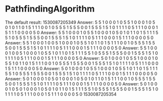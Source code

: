# PathfindingAlgorithm
The default result:
1530087205349
Answer:
5 5 1 0 0 0 1 0 
5 5 1 0 0 0 1 0 
5 0 1 0 1 1 0 1 
5 1 1 1 0 0 1 0 
5 5 5 1 5 5 5 0 
0 1 5 5 5 1 5 1 
0 1 1 1 1 0 5 1 
1 1 0 0 0 1 5 1 
1 1 0 0 0 0 5 0 
Answer:
5 5 1 0 0 0 1 0 
5 5 1 0 0 0 1 0 
5 0 1 0 1 1 0 1 
5 1 1 1 5 5 1 0 
5 5 5 1 5 5 5 0 
0 1 5 5 5 1 5 1 
0 1 1 1 1 0 5 1 
1 1 0 0 0 1 5 1 
1 1 0 0 0 0 5 0 
Answer:
5 5 1 0 0 0 1 0 
0 5 1 0 0 0 1 0 
5 5 1 0 1 1 0 1 
5 1 1 1 0 0 1 0 
5 5 5 1 5 5 5 0 
0 1 5 5 5 1 5 1 
0 1 1 1 1 0 5 1 
1 1 0 0 0 1 5 1 
1 1 0 0 0 0 5 0 
Answer:
5 5 1 0 0 0 1 0 
0 5 1 0 0 0 1 0 
5 5 1 0 1 1 0 1 
5 1 1 1 5 5 1 0 
5 5 5 1 5 5 5 0 
0 1 5 5 5 1 5 1 
0 1 1 1 1 0 5 1 
1 1 0 0 0 1 5 1 
1 1 0 0 0 0 5 0 
Answer:
5 0 1 0 0 0 1 0 
5 5 1 0 0 0 1 0 
5 5 1 0 1 1 0 1 
5 1 1 1 0 0 1 0 
5 5 5 1 5 5 5 0 
0 1 5 5 5 1 5 1 
0 1 1 1 1 0 5 1 
1 1 0 0 0 1 5 1 
1 1 0 0 0 0 5 0 
Answer:
5 0 1 0 0 0 1 0 
5 5 1 0 0 0 1 0 
5 5 1 0 1 1 0 1 
5 1 1 1 5 5 1 0 
5 5 5 1 5 5 5 0 
0 1 5 5 5 1 5 1 
0 1 1 1 1 0 5 1 
1 1 0 0 0 1 5 1 
1 1 0 0 0 0 5 0 
Answer:
5 0 1 0 0 0 1 0 
5 0 1 0 0 0 1 0 
5 0 1 0 1 1 0 1 
5 1 1 1 0 0 1 0 
5 5 5 1 5 5 5 0 
0 1 5 5 5 1 5 1 
0 1 1 1 1 0 5 1 
1 1 0 0 0 1 5 1 
1 1 0 0 0 0 5 0 
Answer:
5 0 1 0 0 0 1 0 
5 0 1 0 0 0 1 0 
5 0 1 0 1 1 0 1 
5 1 1 1 5 5 1 0 
5 5 5 1 5 5 5 0 
0 1 5 5 5 1 5 1 
0 1 1 1 1 0 5 1 
1 1 0 0 0 1 5 1 
1 1 0 0 0 0 5 0 
1530087205354
